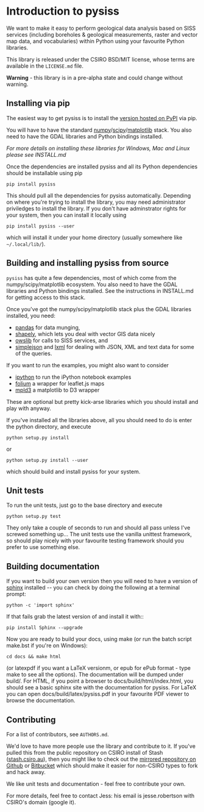 Introduction to pysiss
======================

We want to make it easy to perform geological data analysis based on SISS services (including boreholes & geological measurements, raster and vector map data, and vocabularies) within Python using your favourite Python libraries. 

This library is released under the CSIRO BSD/MIT license, whose terms are available in the `LICENSE.md` file. 

**Warning** - this library is in a pre-alpha state and could change without warning.

Installing via pip
------------------

The easiest way to get pysiss is to install the [version hosted on PyPI](https://pypi.python.org/pypi/pysiss/) via pip.

You will have to have the standard [numpy](http://numpy.org)/[scipy](http://scipy.org)/[matplotlib](http://matplotlib.org) stack. You also need to have the GDAL libraries and Python bindings installed.

_For more details on installing these libraries for Windows, Mac and Linux please see INSTALL.md_

Once the dependencies are installed pysiss and all its Python dependencies should be installable using pip

    pip install pysiss

This should pull all the dependencies for pysiss automatically. Depending on where you're trying to install the library, you may need administrator priviledges to install the library. If you don't have adminstrator rights for your system, then you can install it locally using

    pip install pysiss --user

which will install it under your home directory (usually somewhere like `~/.local/lib/`).

Building and installing pysiss from source
------------------------------------------

`pysiss` has quite a few dependencies, most of which come from the numpy/scipy/matplotlib ecosystem. You also need to have the GDAL libraries and Python bindings installed. See the instructions in INSTALL.md for getting access to this stack.

Once you've got the numpy/scipy/matplotlib stack plus the GDAL libraries installed, you need:

- [pandas](http://pandas.pydata.org) for data munging, 
- [shapely](http://toblerity.org/shapely/), which lets you deal with vector GIS data nicely
- [owslib](https://pypi.python.org/pypi/OWSLib/) for calls to SISS services, and
- [simplejson](https://pypi.python.org/pypi/simplejson) and [lxml](http://lxml.de) for dealing with JSON, XML and text data for some of the queries.

If you want to run the examples, you might also want to consider

- [ipython](http://ipython.org) to run the iPython notebook examples
- [folium](http://folium.readthedocs.org/en/latest/) a wrapper for leaflet.js maps
- [mpld3](http://mpld3.github.io/) a matplotlib to D3 wrapper

These are optional but pretty kick-arse libraries which you should install and play with anyway.

If you've installed all the libraries above, all you should need to do is enter the python directory, and execute

    python setup.py install

or

    python setup.py install --user

which should build and install pysiss for your system.

Unit tests
----------

To run the unit tests, just go to the base directory and execute

	python setup.py test

They only take a couple of seconds to run and should all pass unless I've screwed something up... The unit tests use the vanilla unittest framework, so should play nicely with your favourite testing framework should you prefer to use something else.

Building documentation
----------------------

If you want to build your own version then you will need to have a version of [sphinx](http://sphinx.pocoo.org/) installed -- you can check by doing the following at a terminal prompt:

    python -c 'import sphinx'

If that fails grab the latest version of and install it with::

    pip install Sphinx --upgrade

Now you are ready to build your docs, using make (or run the batch script make.bst if you're on Windows):

    cd docs && make html

(or latexpdf if you want a LaTeX versionm, or epub for ePub format - type make to see all the options). The documentation will be dumped under build/<format>. For HTML, if you point a browser to docs/build/html/index.html, you should see a basic sphinx site with the documentation for pysiss. For LaTeX you can open docs/build/latex/pysiss.pdf in your favourite PDF viewer to browse the documentation.

Contributing
------------

For a list of contributors, see `AUTHORS.md`.

We'd love to have more people use the library and contribute to it. If you've pulled this from the public repository on CSIRO install of Stash ([stash.csiro.au](https://stash.csiro.au/projects/DARDA/repos/pysiss/browse)), then you might like to check out the [mirrored repository on Github](https://github.com/pysiss/pysiss) or [Bitbucket](https://bitbucket.org/pysiss/pysiss) which should make it easier for non-CSIRO types to fork and hack away.

We like unit tests and documentation - feel free to contribute your own.

For more details, feel free to contact Jess: his email is jesse.robertson with CSIRO's domain (google it).